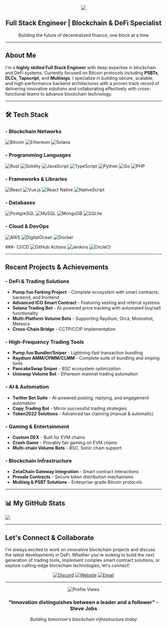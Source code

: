 <div align="center">
  <img src="https://readme-typing-svg.herokuapp.com/?font=Righteous&size=35&center=true&vCenter=true&width=500&height=70&duration=4000&lines=Hi+There!+👋;I'm+Mist!;Welcome+to+My+GitHub!;Let's+Build+Together!" />
</div>

<div align="center">
  <h2> Full Stack Engineer | Blockchain & DeFi Specialist</h2>
  <p>Building the future of decentralized finance, one block at a time</p>
</div>

---

##  About Me

I'm a **highly skilled Full Stack Engineer** with deep expertise in blockchain and DeFi systems. Currently focused on Bitcoin protocols including **PSBTs**, **DLCs**, **Tapscript**, and **Multisigs**. I specialize in building secure, scalable, and high-performance backend architectures with a proven track record of delivering innovative solutions and collaborating effectively with cross-functional teams to advance blockchain technology.

---

## 🛠️ Tech Stack

### - Blockchain Networks
![Bitcoin](https://img.shields.io/badge/Bitcoin-F7931E?style=for-the-badge&logo=bitcoin&logoColor=white)
![Ethereum](https://img.shields.io/badge/Ethereum-3C3C3D?style=for-the-badge&logo=ethereum&logoColor=white)
![Solana](https://img.shields.io/badge/Solana-9945FF?style=for-the-badge&logo=solana&logoColor=white)

### - Programming Languages
![Rust](https://img.shields.io/badge/Rust-000000?style=for-the-badge&logo=rust&logoColor=white)
![Solidity](https://img.shields.io/badge/Solidity-363636?style=for-the-badge&logo=solidity&logoColor=white)
![JavaScript](https://img.shields.io/badge/JavaScript-F7DF1E?style=for-the-badge&logo=javascript&logoColor=black)
![TypeScript](https://img.shields.io/badge/TypeScript-007ACC?style=for-the-badge&logo=typescript&logoColor=white)
![Python](https://img.shields.io/badge/Python-3776AB?style=for-the-badge&logo=python&logoColor=white)
![Go](https://img.shields.io/badge/Go-00ADD8?style=for-the-badge&logo=go&logoColor=white)
![PHP](https://img.shields.io/badge/PHP-777BB4?style=for-the-badge&logo=php&logoColor=white)

### - Frameworks & Libraries
![React](https://img.shields.io/badge/React-20232A?style=for-the-badge&logo=react&logoColor=61DAFB)
![Vue.js](https://img.shields.io/badge/Vue.js-35495E?style=for-the-badge&logo=vue.js&logoColor=4FC08D)
![React Native](https://img.shields.io/badge/React_Native-20232A?style=for-the-badge&logo=react&logoColor=61DAFB)
![NativeScript](https://img.shields.io/badge/NativeScript-3655FF?style=for-the-badge&logo=nativescript&logoColor=white)

### - Databases
![PostgreSQL](https://img.shields.io/badge/PostgreSQL-316192?style=for-the-badge&logo=postgresql&logoColor=white)
![MySQL](https://img.shields.io/badge/MySQL-005C84?style=for-the-badge&logo=mysql&logoColor=white)
![MongoDB](https://img.shields.io/badge/MongoDB-4EA94B?style=for-the-badge&logo=mongodb&logoColor=white)
![SQLite](https://img.shields.io/badge/SQLite-07405E?style=for-the-badge&logo=sqlite&logoColor=white)

### - Cloud & DevOps
![AWS](https://img.shields.io/badge/Amazon_AWS-232F3E?style=for-the-badge&logo=amazon-aws&logoColor=white)
![DigitalOcean](https://img.shields.io/badge/Digital_Ocean-0080FF?style=for-the-badge&logo=digitalocean&logoColor=white)
![Docker](https://img.shields.io/badge/Docker-2496ED?style=for-the-badge&logo=docker&logoColor=white)

###- CI/CD
![GitHub Actions](https://img.shields.io/badge/GitHub_Actions-2088FF?style=for-the-badge&logo=github-actions&logoColor=white)
![Jenkins](https://img.shields.io/badge/Jenkins-D24939?style=for-the-badge&logo=jenkins&logoColor=white)
![CircleCI](https://img.shields.io/badge/CircleCI-343434?style=for-the-badge&logo=circleci&logoColor=white)

---

##  Recent Projects & Achievements

### - DeFi & Trading Solutions
- **Pump.fun Forking Project** - Complete ecosystem with smart contracts, backend, and frontend
- **Advanced ICO Smart Contract** - Featuring vesting and referral systems
- **Solana Trading Bot** - AI-powered price tracking with automated buy/sell functionality
- **Multi-Platform Volume Bots** - Supporting Raydium, Orca, Moonshot, Meteora
- **Cross-Chain Bridge** - CCTP/CCIP implementation

### - High-Frequency Trading Tools
- **Pump.fun Bundler/Sniper** - Lightning-fast transaction bundling
- **Raydium AMM/CPMM/CLMM** - Complete suite of bundling and sniping tools
- **PancakeSwap Sniper** - BSC ecosystem optimization
- **Uniswap Volume Bot** - Ethereum mainnet trading automation

### - AI & Automation
- **Twitter Bot Suite** - AI-powered posting, replying, and engagement automation
- **Copy Trading Bot** - Mirror successful trading strategies
- **Token2022 Solutions** - Advanced tax claiming (manual & automatic)

### - Gaming & Entertainment
- **Custom DEX** - Built for EVM chains
- **Crash Game** - Provably fair gaming on EVM chains
- **Multi-chain Volume Bots** - BSC, Sonic chain support

### - Blockchain Infrastructure
- **ZetaChain Gateway Integration** - Smart contract interactions
- **Presale Contracts** - Secure token distribution mechanisms
- **Multisig & PSBT Solutions** - Enterprise-grade Bitcoin protocols

---

## 📊 My GitHub Stats
<p align = "left">
  <img src = "https://github-readme-stats.vercel.app/api?username=mist-john&show_icons=true&theme=tokyonight&line_height=27">
</p>

---

##  Let's Connect & Collaborate

I'm always excited to work on innovative blockchain projects and discuss the latest developments in DeFi. Whether you're looking to build the next generation of trading tools, implement complex smart contract solutions, or explore cutting-edge blockchain technologies, let's connect!

<div align="center">

[![Discord](https://img.shields.io/badge/Discord-Join%20My%20Server-7289DA?style=for-the-badge&logo=discord&logoColor=white)](http://discord.gg/1381697505649102991)
[![Website](https://img.shields.io/badge/Portfolio-Visit%20Now-FF6B6B?style=for-the-badge&logo=vercel&logoColor=white)](https://mist-personal.vercel.app/)
[![Email](https://img.shields.io/badge/Email-Contact%20Me-D14836?style=for-the-badge&logo=gmail&logoColor=white)](mailto:your-email@example.com)

</div>

---

<div align="center">
  <img src="https://komarev.com/ghpvc/?username=YOUR_USERNAME&color=blueviolet&style=for-the-badge" alt="Profile Views" />
</div>

<div align="center">
  <h3> "Innovation distinguishes between a leader and a follower" - Steve Jobs</h3>
  <p><em>Building tomorrow's blockchain infrastructure today</em></p>
</div>
